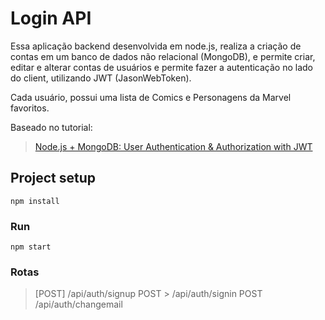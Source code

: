 # Login API

Essa aplicação backend desenvolvida em node.js, realiza a criação de contas em um banco de dados não relacional (MongoDB), e permite criar, editar e alterar contas de usuários e permite fazer a autenticação no lado do client, utilizando JWT (JasonWebToken).

Cada usuário, possui uma lista de Comics e Personagens da Marvel favoritos. 

Baseado no tutorial:
> [Node.js + MongoDB: User Authentication & Authorization with JWT](https://bezkoder.com/node-js-mongodb-auth-jwt/)

## Project setup
```
npm install
```

### Run
```
npm start
```

### Rotas
> [POST] /api/auth/signup
POST >  /api/auth/signin
POST /api/auth/changemail
